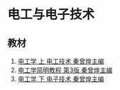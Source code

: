 # 电工与电子技术

## 教材

1. [电工学 上 电工技术 秦曾煌主编](https://www.lanzouw.com/b02oifmob)
2. [电工学简明教程 第3版 秦曾煌主编](https://www.lanzouw.com/b02oifmob)
3. [电工学 下 电子技术 秦曾煌主编](https://www.lanzouw.com/b02oifmob)

